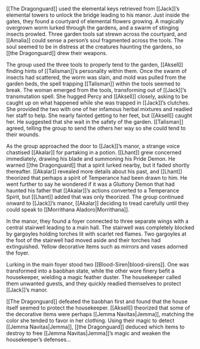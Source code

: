 [[The Dragonguard]] used the elemental keys retrieved from [[Jack]]’s elemental towers to unlock the bridge leading to his manor. Just inside the gates, they found a courtyard of elemental flowers growing. A magically overgrown worm lurked through the gardens, and a swarm of stinging insects prowled. Three garden tools sat strewn across the courtyard, and [[Amalia]] could sense a person’s soul fragmented across the tools. The soul seemed to be in distress at the creatures haunting the gardens, so [[the Dragonguard]] drew their weapons.

The group used the three tools to properly tend to the garden, [[Aksell]] finding hints of [[Talisman]]’s personality within them. Once the swarm of insects had scattered, the worm was slain, and mold was pulled from the garden beds, the spell trapping [[Talisman]] within the tools seemed to break. The woman emerged from the tools, transforming out of [[Jack]]’s transmutation spell. She hugged Percy and [[Aksell]] closely, asking to be caught up on what happened while she was trapped in [[Jack]]’s clutches. She provided the two with one of her infamous herbal mixtures and readied her staff to help. She nearly fainted getting to her feet, but [[Aksell]] caught her. He suggested that she wait in the safety of the garden. [[Talisman]] agreed, telling the group to send the others her way so she could tend to their wounds.

As the group approached the door to [[Jack]]’s manor, a strange voice chastised [[Akalar]] for partaking in a potion. [[Lhant]] grew concerned immediately, drawing his blade and summoning his Pride Demon. He warned [[the Dragonguard]] that a spirit lurked nearby, but it faded shortly thereafter. [[Akalar]] revealed more details about his past, and [[Lhant]] theorized that perhaps a spirit of Temperance had been drawn to him. He went further to say he wondered if it was a Gluttony Demon that had haunted his father that [[Akalar]]’s actions converted to a Temperance Spirit, but [[Lhant]] added that was only theorized. The group continued onward to [[Jack]]’s manor, [[Akalar]] deciding to tread carefully until they could speak to [[Morrithana Aladoro|Morrithana]].

In the manor, they found a foyer connected to three separate wings with a central stairwell leading to a main hall. The stairwell was completely blocked by gargoyles holding torches lit with scarlet red flames. Two gargoyles at the foot of the stairwell had moved aside and their torches had extinguished. Yellow decorative items such as mirrors and vases adorned the foyer.

Lurking in the main foyer stood two [[Blood-Siren|blood-sirens]]. One was transformed into a baobhan state, while the other wore finery befit a housekeeper, wielding a magic feather duster. The housekeeper called them unwanted guests, and they quickly readied themselves to protect [[Jack]]’s manor.

[[The Dragonguard]] defeated the baobhan first and found that the house itself seemed to protect the housekeeper. [[Aksell]] theorized that some of the decorative items were perhaps [[Jemma Navitas|Jemma]], matching the color she tended to favor in her clothing. Using their magic to detect [[Jemma Navitas|Jemma]], [[the Dragonguard]] deduced which items to destroy to free [[Jemma Navitas|Jemma]]’s magic and weaken the housekeeper’s defenses…